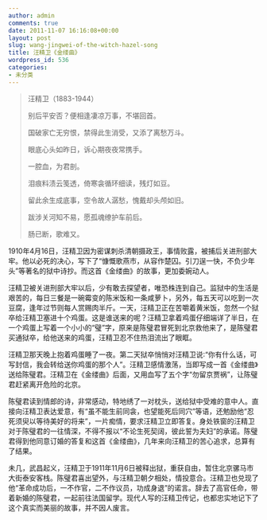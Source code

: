 ```yaml
---
author: admin
comments: true
date: 2011-11-07 16:16:08+00:00
layout: post
slug: wang-jingwei-of-the-witch-hazel-song
title: 汪精卫《金缕曲》
wordpress_id: 536
categories:
- 未分类
---
```


> 汪精卫（1883-1944）
> 
> 别后平安否？便相逢凄凉万事，不堪回首。
> 
> 国破家亡无穷恨，禁得此生消受，又添了离愁万斗。
> 
> 眼底心头如昨日，诉心期夜夜常携手。
> 
> 一腔血，为君剖。
> 
> 泪痕料渍云笺透，倚寒衾循环细读，残灯如豆。
> 
> 留此余生成底事，空令故人潺愁，愧戴却头颅如旧。
> 
> 跋涉关河知不易，愿孤魂缭护车前后。
> 
> 肠已断，歌难又。


1910年4月16日，汪精卫因为密谋刺杀清朝摄政王，事情败露，被捕后关进刑部大牢。他以必死的决心，写下了“慷慨歌燕市，从容作楚囚。引刀逞一快，不负少年头”等著名的狱中诗抄。而这首《金缕曲》的故事，更加委婉动人。

汪精卫被关进刑部大牢以后，少有敢去探望者，唯恐株连到自己。监狱中的生活是艰苦的，每日三餐是一碗霉变的陈米饭和一条咸萝卜，另外，每五天可以吃到一次豆腐，逢年过节则每人赏赐肉半斤。一天，汪精卫正在苦嚼着黄米饭，忽然一个狱卒给汪精卫塞进十个鸡蛋。这是谁送来的呢？汪精卫拿着鸡蛋仔细端详了半日，在一个鸡蛋上写着一个小小的“璧”字，原来是陈璧君冒死到北京救他来了，是陈璧君买通狱卒，给他送来的鸡蛋，汪精卫忍不住热泪流出了眼眶。

汪精卫那天晚上抱着鸡蛋睡了一夜。第二天狱卒悄悄对汪精卫说∶“你有什么话，可写封信，我会转给送你鸡蛋的那个人”。汪精卫感情激荡，当即写成一首《金缕曲》送给陈璧君。汪精卫在《金缕曲》后面，又用血写了五个字“勿留京贾祸”，让陈璧君赶紧离开危险的北京。

陈璧君读到情郎的诗，非常感动，特地绣了一对枕头，送给狱中受难的意中人。直接向汪精卫表达爱意，有“虽不能生前同衾，也望能死后同穴”等语，还勉励他“忍死须臾以等待美好的将来”，一片痴情，要求汪精卫立即答复。身处铁窗的汪精卫对于陈璧君的一往情深，不得不报以“不论生死契阔，彼此誓为夫妇”的承诺。陈璧君得到他同意订婚的答复和这首《金缕曲》，几年来向汪精卫的苦心追求，总算有了结果。

未几，武昌起义，汪精卫于1911年11月6日被释出狱，重获自由，暂住北京骡马市大街泰安客栈。陈璧君喜出望外，与汪精卫朝夕相处，情投意合。汪精卫也兑现了他“革命成功后，一不作官，二不作议员，功成身退”的诺言。辞去了高官任命，带着新婚的陈璧君，一起前往法国留学。现代人写的汪精卫传记，也都忠实地记下了这个真实而美丽的故事，并不因人废言。
